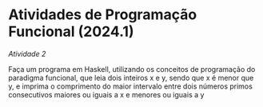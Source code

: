 # Atividades de Programação Funcional (2024.1)

*Atividade 2*

Faça um programa em Haskell, utilizando os conceitos de programação do paradigma funcional, que leia dois inteiros x e y, sendo que x é menor que y, e imprima o comprimento do maior intervalo entre dois números primos consecutivos maiores ou iguais a x e menores ou iguais a y
